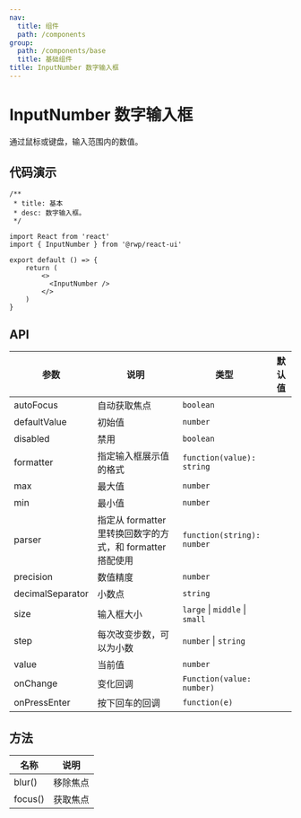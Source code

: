 ```yaml
---
nav:
  title: 组件
  path: /components
group:
  path: /components/base
  title: 基础组件
title: InputNumber 数字输入框
---
```


# InputNumber 数字输入框

通过鼠标或键盘，输入范围内的数值。

## 代码演示

```tsx
/**
 * title: 基本
 * desc: 数字输入框。
 */

import React from 'react'
import { InputNumber } from '@rwp/react-ui'

export default () => {
    return (
        <>
          <InputNumber /> 
        </>
    )
}
```
  

## API


| 参数 | 说明 | 类型 | 默认值 |
| --- | --- | --- | --- |
|autoFocus| 自动获取焦点| `boolean`
|defaultValue| 初始值 | `number`
|disabled | 禁用 | `boolean`
|formatter| 指定输入框展示值的格式| `function(value): string`
|max | 最大值| `number`
|min | 最小值| `number`
|parser| 指定从 formatter 里转换回数字的方式，和 formatter 搭配使用| `function(string): number`	
|precision| 数值精度| `number`
|decimalSeparator| 小数点| `string`
|size | 输入框大小| `large` \| `middle` \| `small`
|step | 每次改变步数，可以为小数| `number` \| `string`
|value| 当前值| `number`
|onChange| 变化回调| `Function(value: number)`
|onPressEnter| 按下回车的回调 | `function(e)`

## 方法

| 名称 | 说明 
| --- | ---
|blur() | 移除焦点
|focus()| 获取焦点